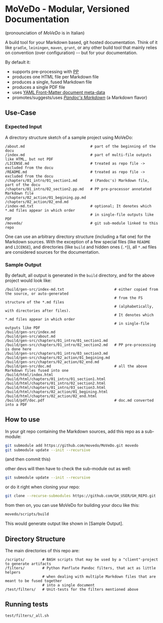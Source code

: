 # MoVeDo - Modular, Versioned Documentation

(pronounciation of *MoVeDo* is in Italian)

A build tool for your Markdown based, git hosted documentation.
Think of it like `gradle`, `leiningen`, `maven`, `grunt`, or any other build tool that mainly relies on convention (over configuration) -- but for your documentation.

By default it:

* supports pre-processing with [PP][PP]
* produces one HTML file per Markdown file
* produces a single, fused Markdown file
* produces a single PDF file
* uses [YAML Front-Matter document meta-data][YFM]
* promotes/suggests/uses [*Pandoc's Markdown*][PANDOC-MD] (a Markdown flavor)

[PP]: https://github.com/CDSoft/pp
[YFM]: https://assemble.io/docs/YAML-front-matter.html
[PANDOC-MD]: https://pandoc.org/MANUAL.html#pandocs-markdown

## Use-Case

### Expected Input

A directory structure sketch of a sample project using MoVeDo:

```
/about.md                              # part of the beginning of the docu
/index.md                              # part of multi-file outputs like HTML, but not PDF
/LICENSE.md                            # treated as repo file -> excluded from the docu
/README.md                             # treated as repo file -> excluded from the docu
/chapters/01_intro/01_section1.md      # (Pandoc's) Markdown file, part of the docu
/chapters/01_intro/02_section2.pp.md   # PP pre-processor annotated Markdown file
/chapters/02_action/01_begining.pp.md
/chapters/02_action/02_end.md
/index-md.txt                          # optional; It denotes which *.md files appear in which order
                                       # in single-file outputs like PDF
/movedo/                               # git sub-module linked to this repo
```

One can use an arbitrary directory structure (including a flat one)
for the Markdown sources.
With the exception of a few special files (like `README` and `LICENSE`),
and directories (like `build` and hidden ones (`.*`)),
all `*.md` files are considered sources for the documentation.

### Sample Output

By default, all output is generated in the `build` directory,
and for the above project would look like:

```
/build/gen-src/index-md.txt                       # either copied from the source, or auto-generated
                                                  # from the FS structure of the *.md files
                                                  # (alphabetically, with directories after files).
                                                  # It denotes which *.md files appear in which order
                                                  # in single-file outputs like PDF
/build/gen-src/index.md
/build/gen-src/about.md
/build/gen-src/chapters/01_intro/01_section1.md
/build/gen-src/chapters/01_intro/02_section2.md   # PP pre-processing is done here
/build/gen-src/chapters/01_intro/03_section3.md
/build/gen-src/chapters/02_action/01_begining.md
/build/gen-src/chapters/02_action/02_end.md
/build/gen-src/doc.md                             # all the above Markdown files fused into one
/build/html/index.html
/build/html/chapters/01_intro/01_section1.html
/build/html/chapters/01_intro/02_section2.html
/build/html/chapters/01_intro/03_section3.html
/build/html/chapters/02_action/01_begining.html
/build/html/chapters/02_action/02_end.html
/build/pdf/doc.pdf                                # doc.md converted into a PDF
```

## How to use

In your git repo containing the Markdown sources, add this repo as a sub-module:

```bash
git submodule add https://github.com/movedo/MoVeDo.git movedo
git submodule update --init --recursive
```
(and then commit this)

other devs will then have to check the sub-module out as well:

```bash
git submodule update --init --recursive
```

or do it right when cloning your repo:

```bash
git clone --recurse-submodules https://github.com/GH_USER/GH_REPO.git
```

from then on, you can use MoVeDo for building your docu like this:

```bash
movedo/scripts/build
```

This would generate output like shown in [Sample Output].

## Directory Structure

The main directories of this repo are:

```
/scripts/        # BASH scripts that may be used by a "client"-project to generate artifacts
/filters/        # Python Panflute Pandoc filters, that act as little helpers
                 # when dealing with multiple Markdown files that are meant to be fused together
                 # into a single document
/test/filters/   # Unit-tests for the filters mentioned above
```

## Running tests

```bash
test/filters/_all.sh
```
